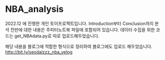 # NBA_analysis

2022.12 에 진행한 개인 토이프로젝트입니다.
Introduction부터 Conclusion까지 분석 전반에 대한 내용은 주피터노트북 파일에 포함되어 있습니다.
데이터 수집을 위한 코드는 get_NBAdata.py로 따로 업로드해두었습니다.

해당 내용을 블로그에 적합한 형식으로 정리하여 블로그에도 업로드 해두었습니다.
http://bit.ly/seodalzzz_nba_velog
